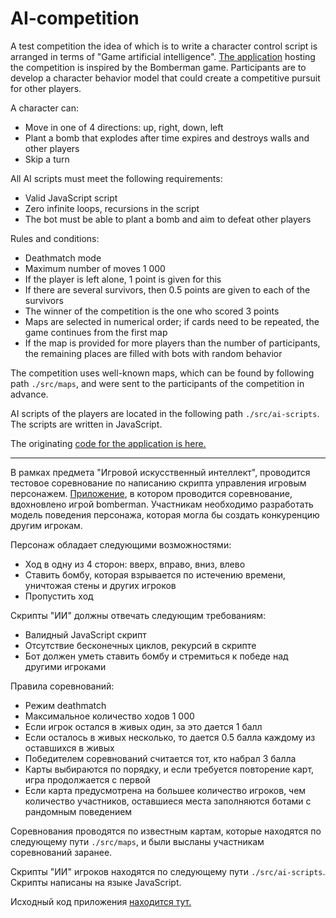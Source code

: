 # AI-competition
A test competition the idea of which is to write a character control script is arranged in terms of "Game artificial intelligence". [The application](http://f0798392.xsph.ru/) hosting the competition is inspired by the Bomberman game. Participants are to develop a character behavior model that could create a competitive pursuit for other players.  
  
A character can:  
- Move in one of 4 directions: up, right, down, left  
- Plant a bomb that explodes after time expires and destroys walls and other players  
- Skip a turn  
  
All AI scripts must meet the following requirements:  
- Valid JavaScript script  
- Zero infinite loops, recursions in the script  
- The bot must be able to plant a bomb and aim to defeat other players  
  
Rules and conditions:  
- Deathmatch mode
- Maximum number of moves 1 000
- If the player is left alone, 1 point is given for this
- If there are several survivors, then 0.5 points are given to each of the survivors
- The winner of the competition is the one who scored 3 points
- Maps are selected in numerical order; if cards need to be repeated, the game continues from the first map  
- If the map is provided for more players than the number of participants, the remaining places are filled with bots with random behavior  
  
The competition uses well-known maps, which can be found by following path `./src/maps`, and were sent to the participants of the competition in advance.  
  
AI scripts of the players are located in the following path `./src/ai-scripts`. The scripts are written in JavaScript.  
  
The originating [code for the application is here.](https://github.com/gershuk/AiBattle-V2.0)

---

В рамках предмета "Игровой искусственный интеллект", проводится тестовое соревнование по написанию скрипта управления игровым персонажем. 
[Приложение](http://f0798392.xsph.ru/), в котором проводится соревнование, вдохновлено игрой bomberman.
Участникам необходимо разработать модель поведения персонажа, которая могла бы создать конкуренцию другим игрокам. 

Персонаж обладает следующими возможностями:
 - Ход в одну из 4 сторон: вверх, вправо, вниз, влево
 - Ставить бомбу, которая взрывается по истечению времени, уничтожая стены и других игроков
 - Пропустить ход

Скрипты "ИИ" должны отвечать следующим требованиям:

 - Валидный JavaScript скрипт
 - Отсутствие бесконечных циклов, рекурсий в скрипте
 - Бот должен уметь ставить бомбу и стремиться к победе над другими игроками

Правила соревнований:

 - Режим deathmatch
 - Максимальное количество ходов 1 000
 - Если игрок остался в живых один, за это дается 1 балл
 - Если осталось в живых несколько, то дается 0.5 балла каждому из оставшихся в живых
 - Победителем соревнований считается тот, кто набрал 3 балла
 - Карты выбираются по порядку, и если требуется повторение карт, игра продолжается с первой
 - Если карта предусмотрена на большее количество игроков, чем количество участников,  оставшиеся места заполняются ботами с рандомным поведением

Соревнования проводятся по известным картам, которые находятся по следующему пути `./src/maps`, и были высланы участникам соревнований заранее.

Скрипты "ИИ" игроков находятся по следующему пути `./src/ai-scripts`. Скрипты написаны на языке JavaScript.

Исходный код приложения [находится тут.](https://github.com/gershuk/AiBattle-V2.0)

